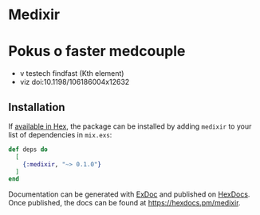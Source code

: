 # Medixir

# Pokus o faster medcouple
- v testech findfast (Kth element)
- viz doi:10.1198/106186004x12632

## Installation

If [available in Hex](https://hex.pm/docs/publish), the package can be installed
by adding `medixir` to your list of dependencies in `mix.exs`:

```elixir
def deps do
  [
    {:medixir, "~> 0.1.0"}
  ]
end
```

Documentation can be generated with [ExDoc](https://github.com/elixir-lang/ex_doc)
and published on [HexDocs](https://hexdocs.pm). Once published, the docs can
be found at <https://hexdocs.pm/medixir>.


